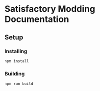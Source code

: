 # Satisfactory Modding Documentation

## Setup

### Installing

```bash
npm install
```

### Building

```bash
npm run build
```
